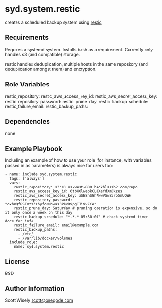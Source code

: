 syd.system.restic
=========

creates a scheduled backup system using [restic](https://restic.readthedocs.io)

Requirements
------------

Requires a systemd system. Installs bash as a requirement. Currently only handles s3 (and compatible) storage.

restic handles deduplication, multiple hosts in the same repository (and deduplication amongst them) and encryption.

Role Variables
--------------

restic_repository:
restic_aws_access_key_id:
restic_aws_secret_access_key:
restic_repository_password:
restic_prune_day:
restic_backup_schedule:
restic_failure_email:
restic_backup_paths:

Dependencies
------------

none

Example Playbook
----------------

Including an example of how to use your role (for instance, with variables passed in as parameters) is always nice for users too:

    - name: include syd.system.restic
      tags: ['always']
      vars:
        restic_repository: s3:s3.us-west-000.backblazeb2.com/repo
        restic_aws_access_key_id: 6tbX0lwepkCL8XeYdXmGkzes
        restic_aws_secret_access_key: aSE8nSGh7kwVSwZcro5mUQW6
        restic_repository_password: "oxhnQfPSTVtVZzhyfoNMhwaX3PDVD9pgI7i9vFCe"
        restic_prune_day: Saturday # pruning operation is expensive, so do it only once a week on this day
        restic_backup_schedule: "*-*-* 05:30:00" # check systemd timer docs for info
        restic_failure_email: email@example.com
        restic_backup_paths:
          - /etc/
          - /var/lib/docker/volumes
      include_role:
        name: syd.system.restic

License
-------

BSD

Author Information
------------------

Scott Wisely <scott@oneqode.com>

